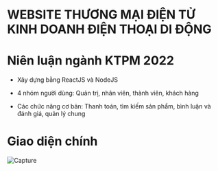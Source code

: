 # WEBSITE THƯƠNG MẠI ĐIỆN TỬ KINH DOANH ĐIỆN THOẠI DI ĐỘNG

# Niên luận ngành KTPM 2022

- Xây dựng bằng ReactJS và NodeJS

- 4 nhóm người dùng: Quản trị, nhân viên, thành viên, khách hàng

- Các chức năng cơ bản: Thanh toán, tìm kiếm sản phẩm, bình luận và đánh giá, quản lý chung

# Giao diện chính

![Capture](https://user-images.githubusercontent.com/109614731/206483677-6d5cfe0e-4eb1-47a2-a963-b733c7ff7afa.PNG)
